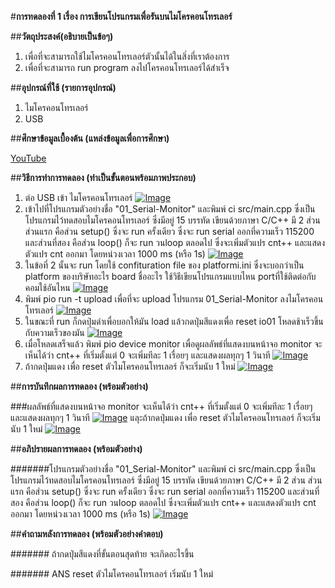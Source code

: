 #**การทดลองที่ 1 เรื่อง การเขียนโปรแกรมเพื่อรันบนไมโครคอนโทรเลอร์**

##**วัตถุประสงค์(อธิบายเป็นข้อๆ)**
1. เพื่อที่จะสามารถใช้ไมโครคอนโทรเลอร์ตัวนั้นได้ในสิ่งที่เราต้องการ
2. เพื่อที่จะสามารถ run program ลงไปโครคอนโทรเลอร์ได้สำเร็จ

##**อุปกรณ์ที่ใช้ (รายการอุปกรณ์)**
1. ไมโครคอนโทรเลอร์
2. USB

##**ศึกษาข้อมูลเบื้องต้น (แหล่งข้อมูลเพื่อการศึกษา)**

[YouTube](https://www.youtube.com/watch?v=NLIUsWLEpmg)

##**วิธีการทำการทดลอง (ทำเป็นขั้นตอนพร้อมภาพประกอบ)**
1. ต่อ USB เข้า ไมโครคอนโทรเลอร์ [![Image](https://imgbb.com/)](https://ibb.co/qL8J432)
2. เข้าไปที่โปรแกรมตัวอย่างชื่อ  "01_Serial-Monitor" และพิมพ์ ci src/main.cpp ซึ่งเป็นโปรแกรมไว้ทดสอบไมโครคอนโทรเลอร์ ซึ่งมีอยู่ 15 บรรทัด เขียนด้วยภาษา C/C++ มี 2 ส่วน ส่วนแรก คือส่วน setup() ซึ่งจะ run ครั้งเดียว ซึ่งจะ run serial ออกที่ความเร็ว 115200 และส่วนที่สอง คือส่วน loop() ก็จะ run วนloop ตลอดไป ซึ่งจะเพิ่มตัวแปร cnt++ และแสดงตัวแปร cnt ออกมา โดยหน่วงเวลา 1000 ms (หรือ 1s) [![Image](https://imgbb.com/)](https://ibb.co/gz4mgR0)
3. ในข้อที่ 2 นั้นจะ run โดยใช้ confituration file ของ platformi.ini ซึ่งจะบอกว่าเป็น platform ของบริษัทอะไร board ชื่ออะไร ใช้วิธีเขียนโปรแกรมแบบไหน portที่ใช้ติดต่อกับคอมใช้อันไหน [![Image](https://imgbb.com/)](https://ibb.co/w67qJD8)
4. พิมพ์ pio run -t upload เพื่อที่จะ upload โปรแกรม 01_Serial-Monitor ลงไมโครคอนโทรเลอร์ [![Image](https://imgbb.com/)](https://ibb.co/FWW0wXj)
5. ในขณะที่ run ก็กดปุ่มดำเพื่อบอกให้มัน load แล้วกดปุ่มสีแดงเพื่อ reset io01 โหลดช้าเร็วขึ้นกับความเร็วของมัน [![Image](https://imgbb.com/)](https://ibb.co/Q9pJZnN)
6. เมื่อโหลดเสร็จแล้ว พิมพ์ pio device monitor เพื่อดูผลลัพธ์ที่แสดงบนหน้าจอ monitor จะเห็นได้ว่า cnt++ ที่เริ่มตั้งแต่ 0 จะเพิ่มทีละ 1 เรื่อยๆ และแสดงผลทุกๆ 1 วินาที  [![Image](https://imgbb.com/)](https://ibb.co/SsLW7wv) 
7. ถ้ากดปุ่มแดง เพื่อ reset ตัวไมโครคอนโทรเลอร์ ก็จะเริ่มนับ 1 ใหม่  [![Image](https://imgbb.com/)](https://ibb.co/3TmsJB2) 

##**การบันทึกผลการทดลอง (พร้อมตัวอย่าง)**

###ผลลัพธ์ที่แสดงบนหน้าจอ monitor จะเห็นได้ว่า cnt++ ที่เริ่มตั้งแต่ 0 จะเพิ่มทีละ 1 เรื่อยๆ และแสดงผลทุกๆ 1 วินาที  [![Image](https://imgbb.com/)](https://ibb.co/SsLW7wv) 
แลุะถ้ากดปุ่มแดง เพื่อ reset ตัวไมโครคอนโทรเลอร์ ก็จะเริ่มนับ 1 ใหม่  [![Image](https://imgbb.com/)](https://ibb.co/3TmsJB2) 

##**อภิปรายผลการทดลอง (พร้อมตัวอย่าง)**

#######โปรแกรมตัวอย่างชื่อ  "01_Serial-Monitor" และพิมพ์ ci src/main.cpp ซึ่งเป็นโปรแกรมไว้ทดสอบไมโครคอนโทรเลอร์ ซึ่งมีอยู่ 15 บรรทัด เขียนด้วยภาษา C/C++ มี 2 ส่วน ส่วนแรก คือส่วน setup() ซึ่งจะ run ครั้งเดียว ซึ่งจะ run serial ออกที่ความเร็ว 115200 และส่วนที่สอง คือส่วน loop() ก็จะ run วนloop ตลอดไป ซึ่งจะเพิ่มตัวแปร cnt++ และแสดงตัวแปร cnt ออกมา โดยหน่วงเวลา 1000 ms (หรือ 1s) [![Image](https://imgbb.com/)](https://ibb.co/gz4mgR0)

##**คำถามหลังการทดลอง (พร้อมตัวอย่างคำตอบ)**

####### ถ้ากดปุ่มสีแดงที่ขั้นตอนสุดท้าย จะเกิดอะไรขึ้น

####### ANS reset ตัวไมโครคอนโทรเลอร์ เริ่มนับ 1 ใหม่
